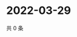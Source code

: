 # 2022-03-29

共 0 条

<!-- BEGIN WEIBO -->
<!-- 最后更新时间 Tue Mar 29 2022 06:13:13 GMT+0800 (China Standard Time) -->

<!-- END WEIBO -->
